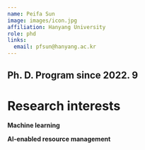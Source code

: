 ```yaml
---
name: Peifa Sun
image: images/icon.jpg
affiliation: Hanyang University
role: phd
links:
  email: pfsun@hanyang.ac.kr 
---
```


## Ph. D. Program since 2022. 9

# Research interests

**Machine learning**

**Al-enabled resource management**





